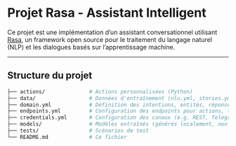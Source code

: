 #  Projet Rasa - Assistant Intelligent

Ce projet est une implémentation d’un assistant conversationnel utilisant [Rasa](https://rasa.com/), un framework open source pour le traitement du langage naturel (NLP) et les dialogues basés sur l’apprentissage machine.

---

##  Structure du projet

```bash
├── actions/              # Actions personnalisées (Python)
├── data/                 # Données d'entraînement (nlu.yml, stories.yml, rules.yml)
├── domain.yml            # Définition des intentions, entités, réponses, actions...
├── endpoints.yml         # Configuration des endpoints pour actions, tracker store, etc.
├── credentials.yml       # Configuration des canaux (e.g. REST, Telegram, etc.)
├── models/               # Modèles entraînés (générés localement, non suivis par Git)
├── tests/                # Scénarios de test
└── README.md             # Ce fichier
